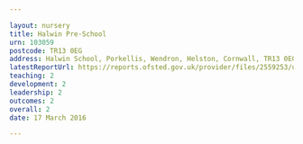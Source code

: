 ```yaml
---

layout: nursery
title: Halwin Pre-School
urn: 103059
postcode: TR13 0EG
address: Halwin School, Porkellis, Wendron, Helston, Cornwall, TR13 0EG
latestReportUrl: https://reports.ofsted.gov.uk/provider/files/2559253/urn/103059.pdf
teaching: 2
development: 2
leadership: 2
outcomes: 2
overall: 2
date: 17 March 2016

---
```


